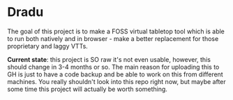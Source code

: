 
# Dradu

The goal of this project is to make a FOSS virtual tabletop tool which is able
to run both natively and in browser - make a better replacement for those
proprietary and laggy VTTs.

**Current state**: this project is SO raw it's not even usable, however, this
should change in 3-4 months or so. The main reason for uploading this to GH is
just to have a code backup and be able to work on this from different machines.
You really shouldn't look into this repo right now, but maybe after some time
this project will actually be worth something.
